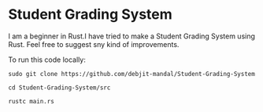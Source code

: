 # Student Grading System
I am a beginner in Rust.I have tried to make a Student Grading System using Rust. Feel free to suggest sny kind of improvements.

To run this code locally:

`sudo git clone https://github.com/debjit-mandal/Student-Grading-System`

`cd Student-Grading-System/src`

`rustc main.rs`
